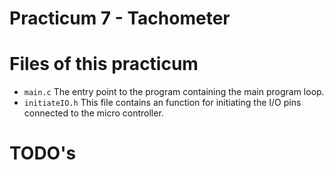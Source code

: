 # Practicum 7 - Tachometer

# Files of this practicum
 - `main.c` The entry point to the program containing the main program loop.
 - `initiateIO.h` This file contains an function for initiating the I/O pins connected to the micro controller.
 
# TODO's 
